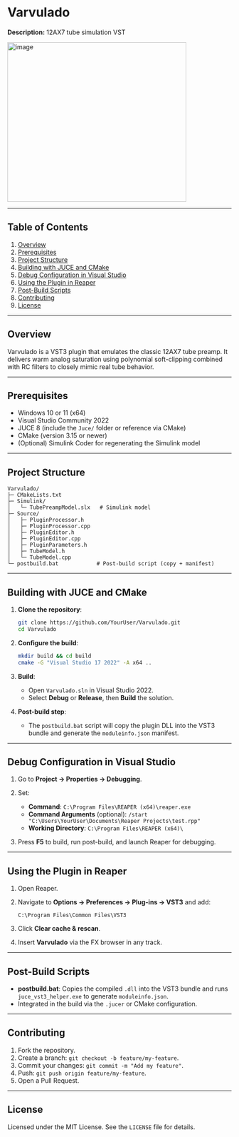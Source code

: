 # Varvulado

**Description:**
12AX7 tube simulation VST

<img width="402" height="358" alt="image" src="https://github.com/user-attachments/assets/111e4c0e-523b-4336-a8e6-d75802bdede7" />


---

## Table of Contents

1. [Overview](#overview)
2. [Prerequisites](#prerequisites)
3. [Project Structure](#project-structure)
4. [Building with JUCE and CMake](#building-with-juce-and-cmake)
5. [Debug Configuration in Visual Studio](#debug-configuration-in-visual-studio)
6. [Using the Plugin in Reaper](#using-the-plugin-in-reaper)
7. [Post-Build Scripts](#post-build-scripts)
8. [Contributing](#contributing)
9. [License](#license)

---

## Overview

Varvulado is a VST3 plugin that emulates the classic 12AX7 tube preamp. It delivers warm analog saturation using polynomial soft-clipping combined with RC filters to closely mimic real tube behavior.

---

## Prerequisites

* Windows 10 or 11 (x64)
* Visual Studio Community 2022
* JUCE 8 (include the `Juce/` folder or reference via CMake)
* CMake (version 3.15 or newer)
* (Optional) Simulink Coder for regenerating the Simulink model

---

## Project Structure

```
Varvulado/
├─ CMakeLists.txt
├─ Simulink/
│   └─ TubePreampModel.slx   # Simulink model
├─ Source/
│   ├─ PluginProcessor.h
│   ├─ PluginProcessor.cpp
│   ├─ PluginEditor.h
│   ├─ PluginEditor.cpp
│   ├─ PluginParameters.h
│   ├─ TubeModel.h
│   └─ TubeModel.cpp
└─ postbuild.bat            # Post-build script (copy + manifest)
```

---

## Building with JUCE and CMake

1. **Clone the repository**:

   ```bash
   git clone https://github.com/YourUser/Varvulado.git
   cd Varvulado
   ```
2. **Configure the build**:

   ```bash
   mkdir build && cd build
   cmake -G "Visual Studio 17 2022" -A x64 ..
   ```
3. **Build**:

   * Open `Varvulado.sln` in Visual Studio 2022.
   * Select **Debug** or **Release**, then **Build** the solution.
4. **Post-build step**:

   * The `postbuild.bat` script will copy the plugin DLL into the VST3 bundle and generate the `moduleinfo.json` manifest.

---

## Debug Configuration in Visual Studio

1. Go to **Project → Properties → Debugging**.
2. Set:

   * **Command**: `C:\Program Files\REAPER (x64)\reaper.exe`
   * **Command Arguments** (optional):
     `/start "C:\Users\YourUser\Documents\Reaper Projects\test.rpp"`
   * **Working Directory**: `C:\Program Files\REAPER (x64)\`
3. Press **F5** to build, run post-build, and launch Reaper for debugging.

---

## Using the Plugin in Reaper

1. Open Reaper.
2. Navigate to **Options → Preferences → Plug-ins → VST3** and add:

   ```
   C:\Program Files\Common Files\VST3
   ```
3. Click **Clear cache & rescan**.
4. Insert **Varvulado** via the FX browser in any track.

---

## Post-Build Scripts

* **postbuild.bat**: Copies the compiled `.dll` into the VST3 bundle and runs `juce_vst3_helper.exe` to generate `moduleinfo.json`.
* Integrated in the build via the `.jucer` or CMake configuration.

---

## Contributing

1. Fork the repository.
2. Create a branch: `git checkout -b feature/my-feature`.
3. Commit your changes: `git commit -m "Add my feature"`.
4. Push: `git push origin feature/my-feature`.
5. Open a Pull Request.

---

## License

Licensed under the MIT License. See the `LICENSE` file for details.
